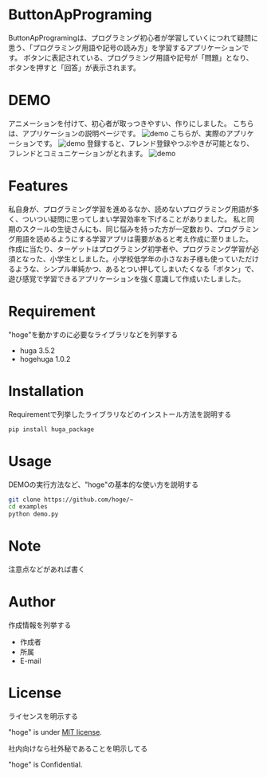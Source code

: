 # ButtonApPrograming
 
ButtonApProgramingは、プログラミング初心者が学習していくにつれて疑問に思う、「プログラミング用語や記号の読み方」を学習するアプリケーションです。
ボタンに表記されている、プログラミング用語や記号が「問題」となり、ボタンを押すと「回答」が表示されます。
 
# DEMO
 アニメーションを付けて、初心者が取っつきやすい、作りにしました。
 こちらは、アプリケーションの説明ページです。
![demo](https://i.gyazo.com/6ee992c4c2302d73b892662dba39b45e/raw)
こちらが、実際のアプリケーションです。
![demo](https://i.gyazo.com/1f9eff0277ca847625b7515ccbc5dd82/raw)
登録すると、フレンド登録やつぶやきが可能となり、フレンドとコミュニケーションがとれます。
![demo](https://i.gyazo.com/316f313465f3336d42bf0b981d5b3783/raw)
 
# Features
 
私自身が、プログラミング学習を進めるなか、読めないプログラミング用語が多く、ついつい疑問に思ってしまい学習効率を下げることがありました。
私と同期のスクールの生徒さんにも、同じ悩みを持った方が一定数おり、プログラミング用語を読めるようにする学習アプリは需要があると考え作成に至りました。
作成に当たり、ターゲットはプログラミング初学者や、プログラミング学習が必須となった、小学生としました。小学校低学年の小さなお子様も使っていただけるような、シンプル単純かつ、あるとつい押してしまいたくなる「ボタン」で、遊び感覚で学習できるアプリケーションを強く意識して作成いたしました。
 
# Requirement
 
"hoge"を動かすのに必要なライブラリなどを列挙する
 
* huga 3.5.2
* hogehuga 1.0.2
 
# Installation
 
Requirementで列挙したライブラリなどのインストール方法を説明する
 
```bash
pip install huga_package
```
 
# Usage
 
DEMOの実行方法など、"hoge"の基本的な使い方を説明する
 
```bash
git clone https://github.com/hoge/~
cd examples
python demo.py
```
 
# Note
 
注意点などがあれば書く
 
# Author
 
作成情報を列挙する
 
* 作成者
* 所属
* E-mail
 
# License
ライセンスを明示する
 
"hoge" is under [MIT license](https://en.wikipedia.org/wiki/MIT_License).
 
社内向けなら社外秘であることを明示してる
 
"hoge" is Confidential.
